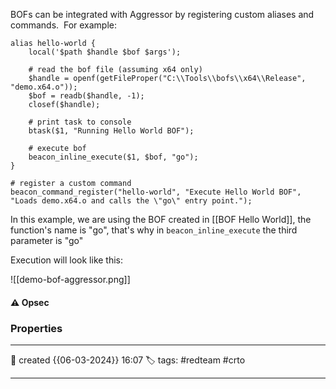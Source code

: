 
BOFs can be integrated with Aggressor by registering custom aliases and commands.  For example:

```
alias hello-world {
    local('$path $handle $bof $args');
    
    # read the bof file (assuming x64 only)
    $handle = openf(getFileProper("C:\\Tools\\bofs\\x64\\Release", "demo.x64.o"));
    $bof = readb($handle, -1);
    closef($handle);
    
    # print task to console
    btask($1, "Running Hello World BOF");
    
    # execute bof
    beacon_inline_execute($1, $bof, "go");
}

# register a custom command
beacon_command_register("hello-world", "Execute Hello World BOF", "Loads demo.x64.o and calls the \"go\" entry point.");
```

In this example, we are using the BOF created in [[BOF Hello World]], the function's name is "go", that's why in `beacon_inline_execute` the third parameter is "go"

Execution will look like this:

![[demo-bof-aggressor.png]]



#### ⚠ Opsec




### Properties
---
📆 created   {{06-03-2024}} 16:07
🏷️ tags: #redteam #crto 

---


